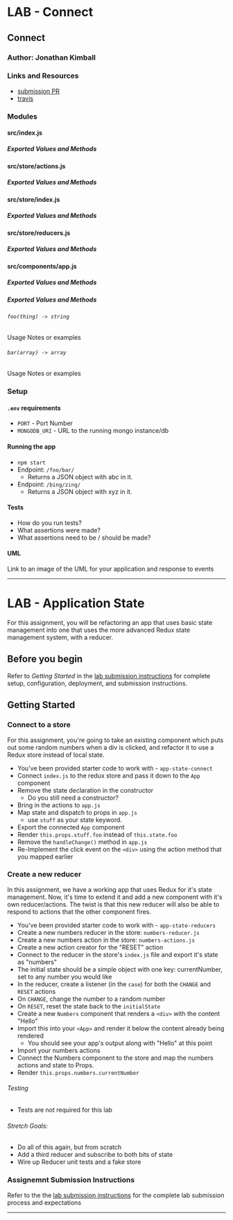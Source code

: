 # LAB - Connect 

## Connect

### Author: Jonathan Kimball

### Links and Resources
* [submission PR](https://github.com/401-advanced-javascript-kimball/l36a-connect/pull/1)
* [travis](https://travis-ci.com/401-advanced-javascript-kimball/l36a-connect)

### Modules

#### src/index.js

##### Exported Values and Methods

#### src/store/actions.js

##### Exported Values and Methods

#### src/store/index.js

##### Exported Values and Methods

#### src/store/reducers.js

##### Exported Values and Methods

#### src/components/app.js

##### Exported Values and Methods


##### Exported Values and Methods

###### `foo(thing) -> string`
Usage Notes or examples

###### `bar(array) -> array`
Usage Notes or examples

### Setup
#### `.env` requirements
* `PORT` - Port Number
* `MONGODB_URI` - URL to the running mongo instance/db

#### Running the app
* `npm start`
* Endpoint: `/foo/bar/`
  * Returns a JSON object with abc in it.
* Endpoint: `/bing/zing/`
  * Returns a JSON object with xyz in it.
  
#### Tests
* How do you run tests?
* What assertions were made?
* What assertions need to be / should be made?

#### UML
Link to an image of the UML for your application and response to events

----------

# LAB - Application State

For this assignment, you will be refactoring an app that uses basic state management into one that uses the more advanced Redux state management system, with a reducer.

## Before you begin
Refer to *Getting Started*  in the [lab submission instructions](../../../reference/submission-instructions/labs/README.md) for complete setup, configuration, deployment, and submission instructions.

## Getting Started

### Connect to a store
For this assignment, you're going to take an existing component which puts out some random numbers when a div is clicked, and refactor it to use a Redux store instead of local state.

* You've been provided starter code to work with - `app-state-connect`
* Connect `index.js` to the redux store and pass it down to the `App` component
* Remove the state declaration in the constructor
  * Do you still need a constructor?
* Bring in the actions to `app.js`
* Map state and dispatch to props in `app.js`
  * use `stuff` as your state keyword.
* Export the connected `App` component
* Render `this.props.stuff.foo` instead of `this.state.foo`
* Remove the `handleChange()` method in `app.js`
* Re-Implement the click event on the `<div>` using the action method that you mapped earlier


### Create a new reducer
In this assignment, we have a working app that uses Redux for it's state management. Now, it's time to extend it and add a new component with it's own reducer/actions. The twist is that this new reducer will also be able to respond to actions that the other component fires.

* You've been provided starter code to work with - `app-state-reducers`
* Create a new numbers reducer in the store: `numbers-reducer.js`
* Create a new numbers action in the store: `numbers-actions.js`
* Create a new action creator for the "RESET" action
* Connect to the reducer in the store's `index.js` file and export it's state as "numbers"
* The initial state should be a simple object with one key: currentNumber, set to any number you would like
* In the reducer, create a listener (in the `case`) for both the `CHANGE` and `RESET` actions
* On `CHANGE`, change the number to a random number
* On `RESET`, reset the state back to the `initialState`
* Create a new `Numbers` component that renders a `<div>` with the content "Hello"
* Import this into your `<App>` and render it below the content already being rendered
  * You should see your app's output along with "Hello" at this point
* Import your numbers actions
* Connect the Numbers component to the store and map the numbers actions and state to Props.
* Render `this.props.numbers.currentNumber`


###### Testing
* Tests are not required for this lab

###### Stretch Goals:
* Do all of this again, but from scratch
* Add a third reducer and subscribe to both bits of state
* Wire up Reducer unit tests and a fake store


### Assignemnt Submission Instructions
Refer to the the [lab submission instructions](../../../reference/submission-instructions/labs/README.md) for the complete lab submission process and expectations

----------

